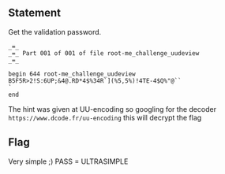 ## Statement 
Get the validation password.
```
_=_ 
_=_ Part 001 of 001 of file root-me_challenge_uudeview
_=_ 

begin 644 root-me_challenge_uudeview
B5F5R>2!S:6UP;&4@.RD*4$%34R`](%5,5%)!4TE-4$Q%"@``
`
end
```
The hint was given at UU-encoding so googling for the decoder ```https://www.dcode.fr/uu-encoding``` this will decrypt the flag

## Flag
Very simple ;)
PASS = ULTRASIMPLE
